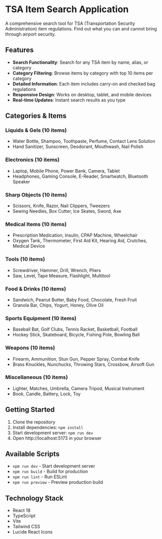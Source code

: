 # TSA Item Search Application

A comprehensive search tool for TSA (Transportation Security Administration) item regulations. Find out what you can and cannot bring through airport security.

## Features

- **Search Functionality**: Search for any TSA item by name, alias, or category
- **Category Filtering**: Browse items by category with top 10 items per category
- **Detailed Information**: Each item includes carry-on and checked bag regulations
- **Responsive Design**: Works on desktop, tablet, and mobile devices
- **Real-time Updates**: Instant search results as you type

## Categories & Items

### Liquids & Gels (10 items)
- Water Bottle, Shampoo, Toothpaste, Perfume, Contact Lens Solution
- Hand Sanitizer, Sunscreen, Deodorant, Mouthwash, Nail Polish

### Electronics (10 items)
- Laptop, Mobile Phone, Power Bank, Camera, Tablet
- Headphones, Gaming Console, E-Reader, Smartwatch, Bluetooth Speaker

### Sharp Objects (10 items)
- Scissors, Knife, Razor, Nail Clippers, Tweezers
- Sewing Needles, Box Cutter, Ice Skates, Sword, Axe

### Medical Items (10 items)
- Prescription Medication, Insulin, CPAP Machine, Wheelchair
- Oxygen Tank, Thermometer, First Aid Kit, Hearing Aid, Crutches, Medical Device

### Tools (10 items)
- Screwdriver, Hammer, Drill, Wrench, Pliers
- Saw, Level, Tape Measure, Flashlight, Multitool

### Food & Drinks (10 items)
- Sandwich, Peanut Butter, Baby Food, Chocolate, Fresh Fruit
- Granola Bar, Chips, Yogurt, Honey, Olive Oil

### Sports Equipment (10 items)
- Baseball Bat, Golf Clubs, Tennis Racket, Basketball, Football
- Hockey Stick, Skateboard, Bicycle, Fishing Pole, Bowling Ball

### Weapons (10 items)
- Firearm, Ammunition, Stun Gun, Pepper Spray, Combat Knife
- Brass Knuckles, Nunchucks, Throwing Stars, Crossbow, Airsoft Gun

### Miscellaneous (10 items)
- Lighter, Matches, Umbrella, Camera Tripod, Musical Instrument
- Book, Candle, Battery, Lock, Toy

## Getting Started

1. Clone the repository
2. Install dependencies: `npm install`
3. Start development server: `npm run dev`
4. Open http://localhost:5173 in your browser

## Available Scripts

- `npm run dev` - Start development server
- `npm run build` - Build for production
- `npm run lint` - Run ESLint
- `npm run preview` - Preview production build

## Technology Stack

- React 18
- TypeScript
- Vite
- Tailwind CSS
- Lucide React Icons
